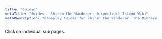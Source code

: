 ```yaml
---
title: "Guides"
metaTitle: "Guides - Shiren the Wanderer: Serpentcoil Island Wiki"
metaDescription: "Gameplay Guides for Shiren the Wanderer: The Mystery Dungeon of Serpentcoil Island."
---
```


Click on individual sub pages.
